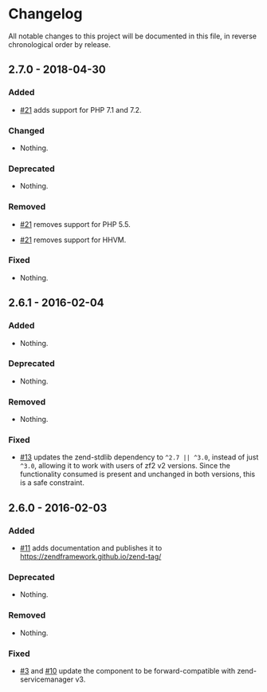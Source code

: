 # Changelog

All notable changes to this project will be documented in this file, in reverse chronological order by release.

## 2.7.0 - 2018-04-30

### Added

- [#21](https://github.com/zendframework/zend-tag/pull/21) adds support for PHP 7.1 and 7.2.

### Changed

- Nothing.

### Deprecated

- Nothing.

### Removed

- [#21](https://github.com/zendframework/zend-tag/pull/21) removes support for PHP 5.5.

- [#21](https://github.com/zendframework/zend-tag/pull/21) removes support for HHVM.

### Fixed

- Nothing.

## 2.6.1 - 2016-02-04

### Added

- Nothing.

### Deprecated

- Nothing.

### Removed

- Nothing.

### Fixed

- [#13](https://github.com/zendframework/zend-tag/pull/13) updates the
  zend-stdlib dependency to `^2.7 || ^3.0`, instead of just `^3.0`, allowing
  it to work with users of zf2 v2 versions. Since the functionality consumed is
  present and unchanged in both versions, this is a safe constraint.

## 2.6.0 - 2016-02-03

### Added

- [#11](https://github.com/zendframework/zend-tag/pull/11) adds documentation
  and publishes it to https://zendframework.github.io/zend-tag/

### Deprecated

- Nothing.

### Removed

- Nothing.

### Fixed

- [#3](https://github.com/zendframework/zend-tag/pull/3) and
  [#10](https://github.com/zendframework/zend-tag/pull/10) update the component
  to be forward-compatible with zend-servicemanager v3.
